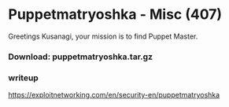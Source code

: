 # Puppetmatryoshka - Misc (407)
Greetings Kusanagi, your mission is to find Puppet Master.  
### Download: puppetmatryoshka.tar.gz 
### writeup
https://exploitnetworking.com/en/security-en/puppetmatryoshka</br>
